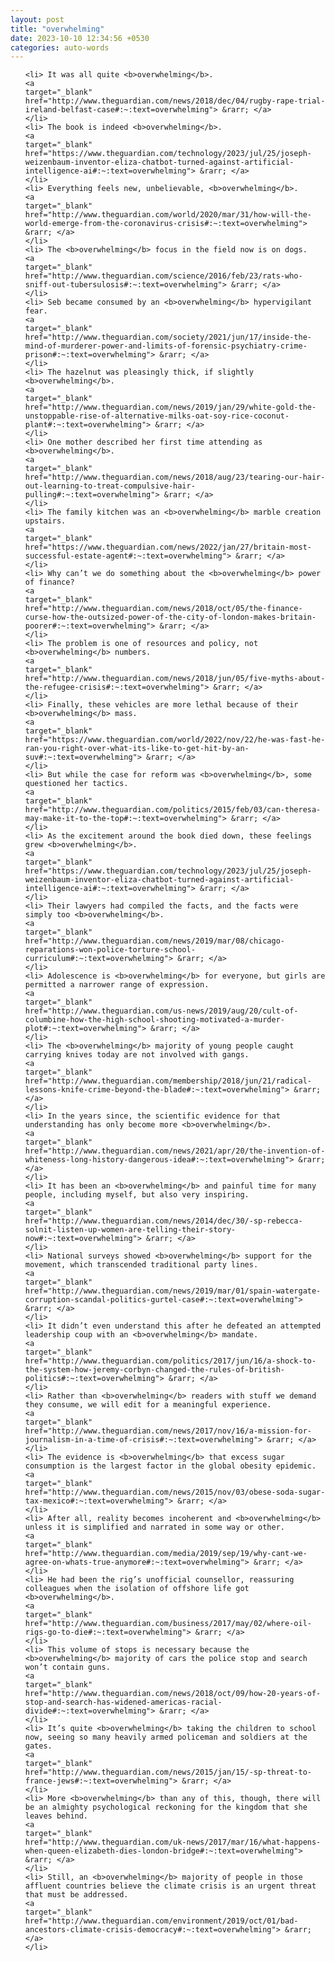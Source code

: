 ```yaml
---
layout: post
title: "overwhelming"
date: 2023-10-10 12:34:56 +0530
categories: auto-words
---
```

<ol>

    <li> It was all quite <b>overwhelming</b>.
    <a 
    target="_blank" 
    href="http://www.theguardian.com/news/2018/dec/04/rugby-rape-trial-ireland-belfast-case#:~:text=overwhelming"> &rarr; </a>
    </li>
    <li> The book is indeed <b>overwhelming</b>.
    <a 
    target="_blank" 
    href="https://www.theguardian.com/technology/2023/jul/25/joseph-weizenbaum-inventor-eliza-chatbot-turned-against-artificial-intelligence-ai#:~:text=overwhelming"> &rarr; </a>
    </li>
    <li> Everything feels new, unbelievable, <b>overwhelming</b>.
    <a 
    target="_blank" 
    href="http://www.theguardian.com/world/2020/mar/31/how-will-the-world-emerge-from-the-coronavirus-crisis#:~:text=overwhelming"> &rarr; </a>
    </li>
    <li> The <b>overwhelming</b> focus in the field now is on dogs.
    <a 
    target="_blank" 
    href="http://www.theguardian.com/science/2016/feb/23/rats-who-sniff-out-tubersulosis#:~:text=overwhelming"> &rarr; </a>
    </li>
    <li> Seb became consumed by an <b>overwhelming</b> hypervigilant fear.
    <a 
    target="_blank" 
    href="http://www.theguardian.com/society/2021/jun/17/inside-the-mind-of-murderer-power-and-limits-of-forensic-psychiatry-crime-prison#:~:text=overwhelming"> &rarr; </a>
    </li>
    <li> The hazelnut was pleasingly thick, if slightly <b>overwhelming</b>.
    <a 
    target="_blank" 
    href="http://www.theguardian.com/news/2019/jan/29/white-gold-the-unstoppable-rise-of-alternative-milks-oat-soy-rice-coconut-plant#:~:text=overwhelming"> &rarr; </a>
    </li>
    <li> One mother described her first time attending as <b>overwhelming</b>.
    <a 
    target="_blank" 
    href="http://www.theguardian.com/news/2018/aug/23/tearing-our-hair-out-learning-to-treat-compulsive-hair-pulling#:~:text=overwhelming"> &rarr; </a>
    </li>
    <li> The family kitchen was an <b>overwhelming</b> marble creation upstairs.
    <a 
    target="_blank" 
    href="https://www.theguardian.com/news/2022/jan/27/britain-most-successful-estate-agent#:~:text=overwhelming"> &rarr; </a>
    </li>
    <li> Why can’t we do something about the <b>overwhelming</b> power of finance?
    <a 
    target="_blank" 
    href="http://www.theguardian.com/news/2018/oct/05/the-finance-curse-how-the-outsized-power-of-the-city-of-london-makes-britain-poorer#:~:text=overwhelming"> &rarr; </a>
    </li>
    <li> The problem is one of resources and policy, not <b>overwhelming</b> numbers.
    <a 
    target="_blank" 
    href="http://www.theguardian.com/news/2018/jun/05/five-myths-about-the-refugee-crisis#:~:text=overwhelming"> &rarr; </a>
    </li>
    <li> Finally, these vehicles are more lethal because of their <b>overwhelming</b> mass.
    <a 
    target="_blank" 
    href="https://www.theguardian.com/world/2022/nov/22/he-was-fast-he-ran-you-right-over-what-its-like-to-get-hit-by-an-suv#:~:text=overwhelming"> &rarr; </a>
    </li>
    <li> But while the case for reform was <b>overwhelming</b>, some questioned her tactics.
    <a 
    target="_blank" 
    href="http://www.theguardian.com/politics/2015/feb/03/can-theresa-may-make-it-to-the-top#:~:text=overwhelming"> &rarr; </a>
    </li>
    <li> As the excitement around the book died down, these feelings grew <b>overwhelming</b>.
    <a 
    target="_blank" 
    href="https://www.theguardian.com/technology/2023/jul/25/joseph-weizenbaum-inventor-eliza-chatbot-turned-against-artificial-intelligence-ai#:~:text=overwhelming"> &rarr; </a>
    </li>
    <li> Their lawyers had compiled the facts, and the facts were simply too <b>overwhelming</b>.
    <a 
    target="_blank" 
    href="http://www.theguardian.com/news/2019/mar/08/chicago-reparations-won-police-torture-school-curriculum#:~:text=overwhelming"> &rarr; </a>
    </li>
    <li> Adolescence is <b>overwhelming</b> for everyone, but girls are permitted a narrower range of expression.
    <a 
    target="_blank" 
    href="http://www.theguardian.com/us-news/2019/aug/20/cult-of-columbine-how-the-high-school-shooting-motivated-a-murder-plot#:~:text=overwhelming"> &rarr; </a>
    </li>
    <li> The <b>overwhelming</b> majority of young people caught carrying knives today are not involved with gangs.
    <a 
    target="_blank" 
    href="http://www.theguardian.com/membership/2018/jun/21/radical-lessons-knife-crime-beyond-the-blade#:~:text=overwhelming"> &rarr; </a>
    </li>
    <li> In the years since, the scientific evidence for that understanding has only become more <b>overwhelming</b>.
    <a 
    target="_blank" 
    href="http://www.theguardian.com/news/2021/apr/20/the-invention-of-whiteness-long-history-dangerous-idea#:~:text=overwhelming"> &rarr; </a>
    </li>
    <li> It has been an <b>overwhelming</b> and painful time for many people, including myself, but also very inspiring.
    <a 
    target="_blank" 
    href="http://www.theguardian.com/news/2014/dec/30/-sp-rebecca-solnit-listen-up-women-are-telling-their-story-now#:~:text=overwhelming"> &rarr; </a>
    </li>
    <li> National surveys showed <b>overwhelming</b> support for the movement, which transcended traditional party lines.
    <a 
    target="_blank" 
    href="http://www.theguardian.com/news/2019/mar/01/spain-watergate-corruption-scandal-politics-gurtel-case#:~:text=overwhelming"> &rarr; </a>
    </li>
    <li> It didn’t even understand this after he defeated an attempted leadership coup with an <b>overwhelming</b> mandate.
    <a 
    target="_blank" 
    href="http://www.theguardian.com/politics/2017/jun/16/a-shock-to-the-system-how-jeremy-corbyn-changed-the-rules-of-british-politics#:~:text=overwhelming"> &rarr; </a>
    </li>
    <li> Rather than <b>overwhelming</b> readers with stuff we demand they consume, we will edit for a meaningful experience.
    <a 
    target="_blank" 
    href="http://www.theguardian.com/news/2017/nov/16/a-mission-for-journalism-in-a-time-of-crisis#:~:text=overwhelming"> &rarr; </a>
    </li>
    <li> The evidence is <b>overwhelming</b> that excess sugar consumption is the largest factor in the global obesity epidemic.
    <a 
    target="_blank" 
    href="http://www.theguardian.com/news/2015/nov/03/obese-soda-sugar-tax-mexico#:~:text=overwhelming"> &rarr; </a>
    </li>
    <li> After all, reality becomes incoherent and <b>overwhelming</b> unless it is simplified and narrated in some way or other.
    <a 
    target="_blank" 
    href="http://www.theguardian.com/media/2019/sep/19/why-cant-we-agree-on-whats-true-anymore#:~:text=overwhelming"> &rarr; </a>
    </li>
    <li> He had been the rig’s unofficial counsellor, reassuring colleagues when the isolation of offshore life got <b>overwhelming</b>.
    <a 
    target="_blank" 
    href="http://www.theguardian.com/business/2017/may/02/where-oil-rigs-go-to-die#:~:text=overwhelming"> &rarr; </a>
    </li>
    <li> This volume of stops is necessary because the <b>overwhelming</b> majority of cars the police stop and search won’t contain guns.
    <a 
    target="_blank" 
    href="http://www.theguardian.com/news/2018/oct/09/how-20-years-of-stop-and-search-has-widened-americas-racial-divide#:~:text=overwhelming"> &rarr; </a>
    </li>
    <li> It’s quite <b>overwhelming</b> taking the children to school now, seeing so many heavily armed policeman and soldiers at the gates.
    <a 
    target="_blank" 
    href="http://www.theguardian.com/news/2015/jan/15/-sp-threat-to-france-jews#:~:text=overwhelming"> &rarr; </a>
    </li>
    <li> More <b>overwhelming</b> than any of this, though, there will be an almighty psychological reckoning for the kingdom that she leaves behind.
    <a 
    target="_blank" 
    href="http://www.theguardian.com/uk-news/2017/mar/16/what-happens-when-queen-elizabeth-dies-london-bridge#:~:text=overwhelming"> &rarr; </a>
    </li>
    <li> Still, an <b>overwhelming</b> majority of people in those affluent countries believe the climate crisis is an urgent threat that must be addressed.
    <a 
    target="_blank" 
    href="http://www.theguardian.com/environment/2019/oct/01/bad-ancestors-climate-crisis-democracy#:~:text=overwhelming"> &rarr; </a>
    </li>